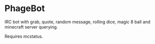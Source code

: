 # PhageBot
IRC bot with grab, quote, random message, rolling dice, magic 8 ball and minecraft server querying.

Requires mcstatus.
